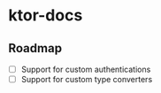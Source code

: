 # ktor-docs
## Roadmap
- [ ] Support for custom authentications
- [ ] Support for custom type converters

